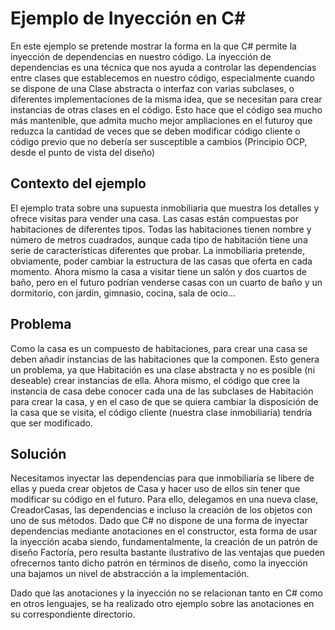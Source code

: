 # Ejemplo de Inyección en C#
En este ejemplo se pretende mostrar la forma en la que C# permite la inyección de dependencias en nuestro código.
La inyección de dependencias es una técnica que nos ayuda a controlar las dependencias entre clases que establecemos en nuestro código, especialmente cuando se dispone de una Clase abstracta o interfaz con varias subclases, o diferentes implementaciones de la misma idea, que se necesitan para crear instancias de otras clases en el código. Esto hace que el código sea mucho más mantenible, que admita mucho mejor ampliaciones en el futuroy que reduzca la cantidad de veces que se deben modificar código cliente o código previo que no debería ser susceptible a cambios (Principio OCP, desde el punto de vista del diseño)

## Contexto del ejemplo
El ejemplo trata sobre una supuesta inmobiliaria que muestra los detalles y ofrece visitas para vender una casa. Las casas están compuestas por habitaciones de diferentes tipos. Todas las habitaciones tienen nombre y número de metros cuadrados, aunque cada tipo de habitación tiene una serie de características diferentes que probar. La inmobiliaria pretende, obviamente, poder cambiar la estructura de las casas que oferta en cada momento. Ahora mismo la casa a visitar tiene un salón y dos cuartos de baño, pero en el futuro podrían venderse casas con un cuarto de baño y un dormitorio, con jardín, gimnasio, cocina, sala de ocio...

## Problema
Como la casa es un compuesto de habitaciones, para crear una casa se deben añadir instancias de las habitaciones que la componen. Esto genera un problema, ya que Habitación es una clase abstracta y no es posible (ni deseable) crear instancias de ella. Ahora mismo, el código que cree la instancia de casa debe conocer cada una de las subclases de Habitación para crear la casa, y en el caso de que se quiera cambiar la disposición de la casa que se visita, el código cliente (nuestra clase inmobiliaria) tendría que ser modificado.

## Solución
Necesitamos inyectar las dependencias para que inmobiliaria se libere de ellas y pueda crear objetos de Casa y hacer uso de ellos sin tener que modificar su código en el futuro. Para ello, delegamos en una nueva clase, CreadorCasas, las dependencias e incluso la creación de los objetos con uno de sus métodos. Dado que C# no dispone de una forma de inyectar dependencias mediante anotaciones en el constructor, esta forma de usar la inyección acaba siendo, fundamentalmente, la creación de un patrón de diseño Factoría, pero resulta bastante ilustrativo de las ventajas que pueden ofrecernos tanto dicho patrón en términos de diseño, como la inyección una bajamos un nivel de abstracción a la implementación.

Dado que las anotaciones y la inyección no se relacionan tanto en C# como en otros lenguajes, se ha realizado otro ejemplo sobre las anotaciones en su correspondiente directorio.
